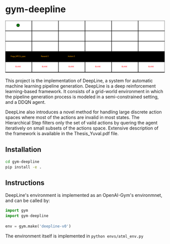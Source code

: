 # gym-deepline
![](render.gif)

This project is the implementation of DeepLine, a system for automatic machine learning pipeline generation. 
DeepLine is a deep reinforcement learning-based framework. It consists of a grid-world environment in which the pipeline generation process is modeled in a semi-constrained setting, and a DDQN agent.

DeepLine also introduces a novel method for handling large discrete action spaces where most of the actions are invalid in most states. The Hierarchical Step filters only the set of vaild actions by quering the agent iteratively on small subsets of the actions space. 
Extensive description of the framework is available in the Thesis_Yuval.pdf file.

## Installation

```bash
cd gym-deepline
pip install -e .
```

## Instructions
DeepLine's environment is implemented as an OpenAI-Gym's environmnet, and can be called by:
```python
import gym
import gym-deepline

env = gym.make('deepline-v0')
```

The environment itself is implemented in `python envs/atml_env.py`
